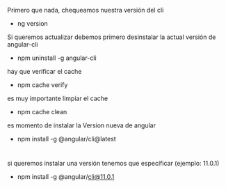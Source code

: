 
Primero que nada, chequeamos nuestra versión del cli

 + ng version 

Si queremos actualizar debemos primero desinstalar la actual versión de angular-cli
*  npm uninstall -g angular-cli

hay que verificar el cache 
* npm cache verify

es muy importante limpiar el cache
*  npm cache clean
 
 es momento de instalar la Version nueva de angular

* npm install -g @angular/cli@latest

# 

si queremos instalar una versión tenemos que específicar (ejemplo: 11.0.1)
*  npm install -g @angular/cli@11.0.1
